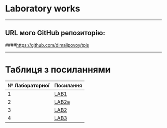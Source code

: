 # Laboratory works
---

## URL мого GitHub репозиторію:
####https://github.com/dimalipovoy/tpis

---
# Таблиця з посиланнями
|№ Лабораторної|Посилання|
|---|---|
|1|[LAB1](https://github.com/dimalipovoy/tpis/tree/master/lab1)|
|2|[LAB2a](https://github.com/dimalipovoy/tpis/tree/master/lab%202a)|
|3|[LAB2](https://github.com/dimalipovoy/tpis/tree/master/lab%202)|
|4|[LAB3](https://github.com/dimalipovoy/tpis/tree/master/lab%203)|
